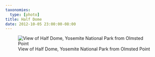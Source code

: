 ```yaml
---
taxonomies:
  type: [photo]
title: Half Dome
date: 2012-10-05 23:00:00-08:00
---
```

<figure>
  <img src="/media/images/photos/2012/10/halfdome.jpg" title="View of Half Dome, Yosemite National Park from Olmsted Point"/>
  <figcaption>View of Half Dome, Yosemite National Park from Olmsted Point</figcaption>
</figure>

